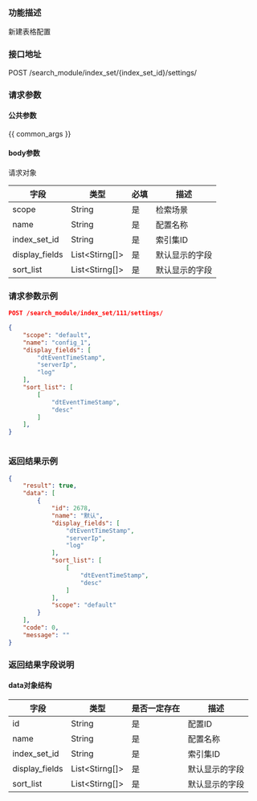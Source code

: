 ### 功能描述

新建表格配置

### 接口地址

POST /search_module/index_set/{index_set_id}/settings/

### 请求参数

#### 公共参数

{{ common_args }}

#### body参数

请求对象

| 字段 | 类型 | 必填 | 描述                                        
| --- | --- | --- | --- |
| scope | String | 是 | 检索场景 |
| name | String | 是 | 配置名称 |
| index_set_id | String | 是 | 索引集ID |
| display_fields | List<Stirng[]> | 是 | 默认显示的字段 |
| sort_list | List<Stirng[]> | 是 | 默认显示的字段 |

### 请求参数示例

```json
POST /search_module/index_set/111/settings/

{
    "scope": "default",
    "name": "config_1",
    "display_fields": [
        "dtEventTimeStamp",
        "serverIp",
        "log"
    ],
    "sort_list": [
        [
            "dtEventTimeStamp",
            "desc"
        ]
    ],
}

```

```json
```

### 返回结果示例

```json
{
    "result": true,
    "data": [
        {
            "id": 2678,
            "name": "默认",
            "display_fields": [
                "dtEventTimeStamp",
                "serverIp",
                "log"
            ],
            "sort_list": [
                [
                    "dtEventTimeStamp",
                    "desc"
                ]
            ],
            "scope": "default"
        }
    ],
    "code": 0,
    "message": ""
}
```

### 返回结果字段说明

#### data对象结构

| 字段 | 类型 | 是否一定存在 | 描述 |
| --- | --- | --- | --- |
| id | String | 是 | 配置ID |
| name | String | 是 | 配置名称 |
| index_set_id | String | 是 | 索引集ID |
| display_fields | List<Stirng[]> | 是 | 默认显示的字段 |
| sort_list | List<Stirng[]> | 是 | 默认显示的字段 |
